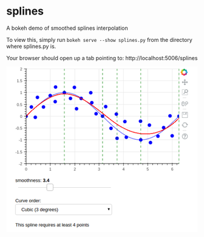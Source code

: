 # splines
A bokeh demo of smoothed splines interpolation

To view this, simply run `bokeh serve --show splines.py` from the directory where splines.py is.

Your browser should open up a tab pointing to: http://localhost:5006/splines


![splines](https://github.com/alexspili/splines/blob/master/Screenshot_splines.png "Splines interpolation")
